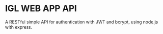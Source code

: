 # IGL WEB APP API
A RESTful simple API for authentication with JWT and bcrypt, using node.js with express.
